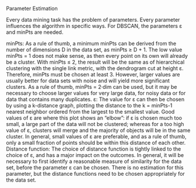 Parameter Estimation
 
Every data mining task has the problem of parameters. Every parameter influences the algorithm in specific ways. For DBSCAN, the parameters ε and minPts are needed.

minPts: As a rule of thumb, a minimum minPts can be derived from the number of dimensions D in the data set, as minPts ≥ D + 1. The low value minPts = 1 does not make sense, as then every point on its own will already be a cluster. With minPts ≤ 2, the result will be the same as of hierarchical clustering with the single link metric, with the dendrogram cut at height ε. Therefore, minPts must be chosen at least 3. However, larger values are usually better for data sets with noise and will yield more significant clusters. As a rule of thumb, minPts = 2·dim can be used, but it may be necessary to choose larger values for very large data, for noisy data or for data that contains many duplicates.
ε: The value for ε can then be chosen by using a k-distance graph, plotting the distance to the k = minPts-1 nearest neighbor ordered from the largest to the smallest value. Good values of ε are where this plot shows an “elbow”: if ε is chosen much too small, a large part of the data will not be clustered; whereas for a too high value of ε, clusters will merge and the majority of objects will be in the same cluster. In general, small values of ε are preferable, and as a rule of thumb, only a small fraction of points should be within this distance of each other.
Distance function: The choice of distance function is tightly linked to the choice of ε, and has a major impact on the outcomes. In general, it will be necessary to first identify a reasonable measure of similarity for the data set, before the parameter ε can be chosen. There is no estimation for this parameter, but the distance functions need to be chosen appropriately for the data set.

